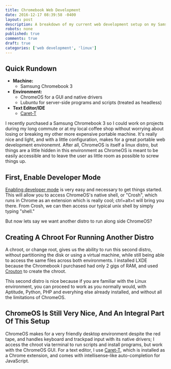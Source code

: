 ```yaml
---
title: Chromebook Web Development
date: 2016-12-17 08:39:58 -0400
layout: post
description: A breakdown of my current web development setup on my Samsung Chromebook 3.
robots: none
published: true
comments: true
draft: true
categories: ['web development', 'linux']
---
```

## Quick Rundown
- **Machine:**
	- Samsung Chromebook 3
- **Environment:**
	- ChromeOS for a GUI and native drivers
    - Lubuntu for server-side programs and scripts (treated as headless)
- **Text Editor/IDE**
	- [Caret-T](https://chrome.google.com/webstore/detail/caret-t/agiednhnlghobdgpgfdnbdaflnngmoij?hl=en)

I recently purchased a Samsung Chromebook 3 so I could work on projects during my long commute or at my local coffee shop without worrying about losing or breaking my other more expensive portable machine. It's really nice and light, and with a little configuration, makes for a great portable web development environemnt. After all, ChromeOS is itself a linux distro, but things are a little hidden in this environment as ChromeOS is meant to be easily accessible and to leave the user as little room as possible to screw things up.

<!--more-->

## First, Enable Developer Mode
[Enabling developer mode](http://www.howtogeek.com/210817/how-to-enable-developer-mode-on-your-chromebook/) is very easy and necessary to get things started. This will allow you to access ChromeOS's native shell, or "Crosh", which runs in Chrome as an extension which is really cool; ctrl+alt+t will bring you there. From Crosh, we can then access our typical unix shell by simply typing "shell."

But now lets say we want another distro to run along side ChromeOS?

## Creating A Chroot For Running Another Distro
A chroot, or change root, gives us the ability to run this second distro, without partitioning the disk or using a virtual machine, while still being able to access the same files across both environments. I installed LXDE because the Chromebook I purchased had only 2 gigs of RAM, and used [Crouton](https://github.com/dnschneid/crouton) to create the chroot.

This second distro is nice because if you are familiar with the Linux environment, you can proceed to work as you normally would, with Aptitude, Python, PHP and everyhing else already installed, and without all the limitations of ChromeOS.

## ChromeOS Is Still Very Nice, And An Integral Part Of This Setup
ChromeOS makes for a very friendly desktop environment despite the red tape, and handles keyboard and trackpad input with its native drivers; I access the chroot via terminal to run scripts and install programs, but work with the ChromeOS GUI. For a text editor, I use [Caret-T](https://chrome.google.com/webstore/detail/caret-t/agiednhnlghobdgpgfdnbdaflnngmoij?hl=en), which is installed as a Chrome extension, and comes with intellisense-like auto-completion for JavaScript.
